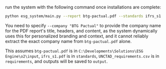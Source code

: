 run the system with the following command once installations are complete: 

```bash
python esg_system/main.py --report btg-pactual.pdf --standards ifrs_s1.pdf --requirements UNCTAD_requirements.csv --output output --company "BTG Pactual"
```

You need to specify `--company "BTG Pactual"` to provide the company name for the PDF report's title, headers, and content, as the system dynamically uses this for personalized branding and context, and it cannot reliably extract the exact company name from `btg-pactual.pdf` alone.

This assumes `btg-pactual.pdf` is in `C:\Developments\Solutions\ESG Engine\o2\input`, `ifrs_s1.pdf` is in `standards`, `UNCTAD_requirements.csv` is in `requirements`, and outputs will be saved to `output`.